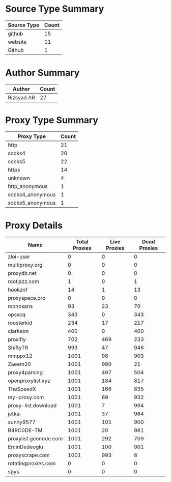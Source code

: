 # Source Type Summary

| Source Type | Count |
|-------------|-------|
| github | 15 |
| website | 11 |
| Github | 1 |


# Author Summary

| Author | Count |
|--------|-------|
| Rizsyad AR | 27 |


# Proxy Type Summary

| Proxy Type | Count |
|------------|-------|
| http | 21 |
| socks4 | 20 |
| socks5 | 22 |
| https | 14 |
| unknown | 4 |
| http_anonymous | 1 |
| socks4_anonymous | 1 |
| socks5_anonymous | 1 |


# Proxy Details

| Name | Total Proxies | Live Proxies | Dead Proxies |
|------|---------------|--------------|---------------|
| zloi-user | 0 | 0 | 0 |
| multiproxy.org | 0 | 0 | 0 |
| proxydb.net | 0 | 0 | 0 |
| rootjazz.com | 1 | 0 | 1 |
| hookzof | 14 | 1 | 13 |
| proxyspace.pro | 0 | 0 | 0 |
| monosans | 93 | 23 | 70 |
| opsxcq | 343 | 0 | 343 |
| roosterkid | 234 | 17 | 217 |
| clarketm | 400 | 0 | 400 |
| proxifly | 702 | 469 | 233 |
| ShiftyTR | 993 | 47 | 946 |
| mmppx12 | 1001 | 98 | 903 |
| Zaeem20 | 1001 | 980 | 21 |
| proxy4parsing | 1001 | 497 | 504 |
| openproxylist.xyz | 1001 | 184 | 817 |
| TheSpeedX | 1001 | 166 | 835 |
| my-proxy.com | 1001 | 69 | 932 |
| proxy-list.download | 1001 | 7 | 994 |
| jetkai | 1001 | 37 | 964 |
| sunny9577 | 1001 | 101 | 900 |
| B4RC0DE-TM | 1001 | 20 | 981 |
| proxylist.geonode.com | 1001 | 292 | 709 |
| ErcinDedeoglu | 1001 | 100 | 901 |
| proxyscrape.com | 1001 | 993 | 8 |
| rotatingproxies.com | 0 | 0 | 0 |
| spys | 0 | 0 | 0 |
